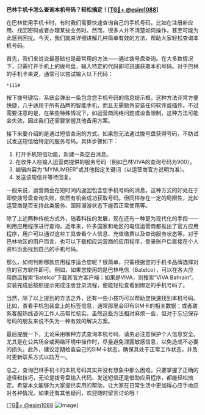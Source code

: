 **巴林手机卡怎么查询本机号码？轻松搞定！[[TG💪+ @esim1088](https://t.me/s/esim1088)]**

在巴林使用手机卡时，有时我们需要快速查询自己的手机号码，比如在注册新应用、找回密码或者办理某些业务时。然而，很多人并不清楚如何操作，甚至可能为此感到困扰。今天，我们就来详细讲解几种简单有效的方法，帮助大家轻松查询本机号码。

首先，我们来说说最基础也是最常用的方法——通过拨号盘查询。在大多数情况下，只需打开手机上的拨号盘，输入特定的代码即可迅速获取本机号码。对于巴林的手机卡来说，通常可以尝试输入以下代码：

```
*111#
```

按下拨号键后，系统会弹出一条包含您手机号码的信息提示框。这种方法非常方便快捷，几乎适用于所有品牌的智能手机，而且无需额外安装任何软件或插件。不过需要注意的是，在某些特殊情况下，如运营商网络问题或设备限制，这种方法可能会失效，因此我们还需要掌握其他备用方案。

接下来要介绍的是通过短信查询的方式。如果您无法通过拨号盘获得号码，不妨试试发送短信给特定的服务号码。具体步骤如下：

1. 打开手机短信功能，新建一条空白消息。
2. 在收件人栏输入运营商提供的服务号码（例如巴林VIVA的查询号码为900）。
3. 编辑内容为“MYNUMBER”或其他指定关键词（以运营商官方说明为准）。
4. 发送该短信并等待回复。

一般来说，运营商会在短时间内返回包含您手机号码的消息。这种方式的好处在于即使拨号盘查询失败，依然有机会成功获取号码。但同样存在一定的局限性，比如运营商是否支持此类服务、国际漫游状态下能否正常使用等。

除了上述两种传统方式外，随着科技的发展，现在还有一种更为现代化的手段——利用应用程序进行查询。近年来，许多国家和地区的电信运营商都推出了官方应用程序，用户可以通过这些工具查看个人信息、充值缴费以及查询服务状态等。对于巴林地区的用户而言，也可以下载相应运营商的应用程序，登录账户后直接在个人资料页面找到自己的手机号码。

那么，如何判断哪款应用程序适合您呢？很简单，只需根据您的手机卡品牌选择对应的官方软件即可。例如，如果您使用的是巴林电信（Batelco），可以在各大应用商店搜索“Batelco”下载其官方客户端；如果是VIVA，则搜索“VIVA Bahrain”。安装完成后按照提示完成注册登录流程，便能轻松查看到绑定的手机号码了。

当然，除了以上提到的方法之外，还有一些小技巧可以帮助您快速找到本机号码。比如，查看手机包装盒上的标签信息，通常那里会印有SIM卡的相关数据；或者联系客服热线咨询工作人员帮忙核实。虽然这些方法相对麻烦一些，但对于忘记保存号码的朋友来说不失为一种有效的解决方案。

最后提醒一下，无论采用哪种方式查询本机号码，请务必注意保护个人信息安全。尤其是在公共场合或网络环境中操作时，尽量避免泄露敏感信息，以免造成不必要的损失。此外，建议定期检查自己的SIM卡状态，确保其处于正常工作状态，并及时更新联系方式以防万一。

总之，查询巴林手机卡的本机号码其实并没有想象中那么困难。只要掌握了正确的途径和技巧，无论是拨号盘输入代码、发送短信还是借助应用程序，都能轻松搞定。希望本文能够为大家提供实用的帮助，让大家在日常生活中更加得心应手地应对各种情况。如果还有其他疑问，欢迎随时留言讨论哦！

[[TG💪+ @esim1088](https://t.me/s/esim1088) ![Image](https://i.postimg.cc/4NQfJmqS/Snipaste-2025-05-13-00-14-12.png)]